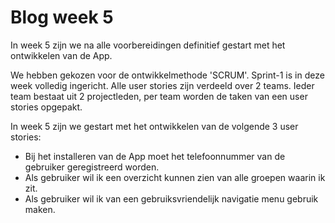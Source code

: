 # Blog week 5 #

In week 5 zijn we na alle voorbereidingen definitief gestart met het ontwikkelen van de App.

We hebben gekozen voor de ontwikkelmethode 'SCRUM'. Sprint-1 is in deze week volledig ingericht. Alle user stories zijn verdeeld over 2 teams. Ieder team bestaat uit 2 projectleden, per team worden de taken van een user stories opgepakt.

In week 5 zijn we gestart met het ontwikkelen van de volgende 3 user stories:
<ul>
<li>Bij het installeren van de App moet het telefoonnummer van de gebruiker geregistreerd worden.</li>
<li>Als gebruiker wil ik een overzicht kunnen zien van alle groepen waarin ik zit.</li>
<li>Als gebruiker wil ik van een gebruiksvriendelijk navigatie menu gebruik maken.</li>
</ul>